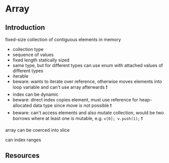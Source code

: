 # Array



## Introduction

fixed-size collection of contiguous elements in memory

- collection type
- sequence of values
- fixed length
statically sized
- same type, but for different types can use enum with attached values of different types
- iterable
- beware: wants to iterate over reference, otherwise moves elements into loop variable and can't use array afterwards ❗️
- index can be dynamic
- beware: direct index copies element, must use reference for heap-allocated data type since move is not possible ❗️
- beware: can't access elements and also mutate collection, would be two borrows where at least one is mutable, e.g. `v[0]; v.push(1);` ❗️

array can be coerced into slice

can index ranges



## Resources
